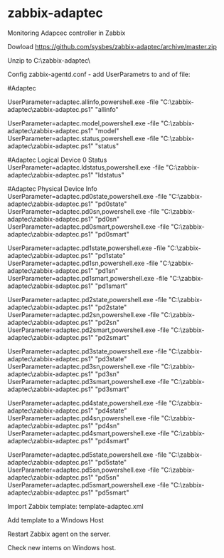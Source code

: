 # zabbix-adaptec
Monitoring Adapcec controller in Zabbix

Dowload https://github.com/sysbes/zabbix-adaptec/archive/master.zip

Unzip to C:\zabbix-adaptec\

Config zabbix-agentd.conf - add UserParametrs to and of file:

#Adaptec

UserParameter=adaptec.allinfo,powershell.exe -file "C:\zabbix-adaptec\zabbix-adaptec.ps1" "allinfo"

UserParameter=adaptec.model,powershell.exe -file "C:\zabbix-adaptec\zabbix-adaptec.ps1" "model"
UserParameter=adaptec.status,powershell.exe -file "C:\zabbix-adaptec\zabbix-adaptec.ps1" "status"

#Adaptec Logical Device 0 Status
UserParameter=adaptec.ldstatus,powershell.exe -file "C:\zabbix-adaptec\zabbix-adaptec.ps1" "ldstatus"

#Adaptec Physical Device Info
UserParameter=adaptec.pd0state,powershell.exe -file "C:\zabbix-adaptec\zabbix-adaptec.ps1" "pd0state"
UserParameter=adaptec.pd0sn,powershell.exe -file "C:\zabbix-adaptec\zabbix-adaptec.ps1" "pd0sn"
UserParameter=adaptec.pd0smart,powershell.exe -file "C:\zabbix-adaptec\zabbix-adaptec.ps1" "pd0smart"

UserParameter=adaptec.pd1state,powershell.exe -file "C:\zabbix-adaptec\zabbix-adaptec.ps1" "pd1state"
UserParameter=adaptec.pd1sn,powershell.exe -file "C:\zabbix-adaptec\zabbix-adaptec.ps1" "pd1sn"
UserParameter=adaptec.pd1smart,powershell.exe -file "C:\zabbix-adaptec\zabbix-adaptec.ps1" "pd1smart"

UserParameter=adaptec.pd2state,powershell.exe -file "C:\zabbix-adaptec\zabbix-adaptec.ps1" "pd2state"
UserParameter=adaptec.pd2sn,powershell.exe -file "C:\zabbix-adaptec\zabbix-adaptec.ps1" "pd2sn"
UserParameter=adaptec.pd2smart,powershell.exe -file "C:\zabbix-adaptec\zabbix-adaptec.ps1" "pd2smart"

UserParameter=adaptec.pd3state,powershell.exe -file "C:\zabbix-adaptec\zabbix-adaptec.ps1" "pd3state"
UserParameter=adaptec.pd3sn,powershell.exe -file "C:\zabbix-adaptec\zabbix-adaptec.ps1" "pd3sn"
UserParameter=adaptec.pd3smart,powershell.exe -file "C:\zabbix-adaptec\zabbix-adaptec.ps1" "pd3smart"

UserParameter=adaptec.pd4state,powershell.exe -file "C:\zabbix-adaptec\zabbix-adaptec.ps1" "pd4state"
UserParameter=adaptec.pd4sn,powershell.exe -file "C:\zabbix-adaptec\zabbix-adaptec.ps1" "pd4sn"
UserParameter=adaptec.pd4smart,powershell.exe -file "C:\zabbix-adaptec\zabbix-adaptec.ps1" "pd4smart"

UserParameter=adaptec.pd5state,powershell.exe -file "C:\zabbix-adaptec\zabbix-adaptec.ps1" "pd5state"
UserParameter=adaptec.pd5sn,powershell.exe -file "C:\zabbix-adaptec\zabbix-adaptec.ps1" "pd5sn"
UserParameter=adaptec.pd5smart,powershell.exe -file "C:\zabbix-adaptec\zabbix-adaptec.ps1" "pd5smart"

Import Zabbix template: template-adaptec.xml

Add template to a Windows Host

Restart Zabbix agent on the server.

Check new intems on Windows host. 

